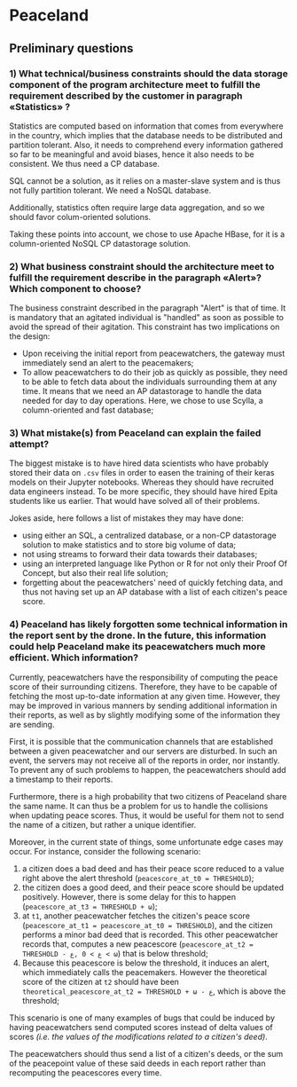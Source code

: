 # Peaceland

## Preliminary questions

### 1) What technical/business constraints should the data storage component of the program architecture meet to fulfill the requirement described by the customer in paragraph «Statistics» ?

Statistics are computed based on information that comes from everywhere in the country, which implies that the database needs to be distributed and partition tolerant. Also, it needs to comprehend every information gathered so far to be meaningful and avoid biases, hence it also needs to be consistent. We thus need a CP database.

SQL cannot be a solution, as it relies on a master-slave system and is thus not fully partition tolerant. We need a NoSQL database.

Additionally, statistics often require large data aggregation, and so we should favor colum-oriented solutions.

Taking these points into account, we chose to use Apache HBase, for it is a column-oriented NoSQL CP datastorage solution.

### 2) What business constraint should the architecture meet to fulfill the requirement describe in the paragraph «Alert»? Which component to choose?

The business constraint described in the paragraph "Alert" is that of time. It is mandatory that an agitated individual is "handled" as soon as possible to avoid the spread of their agitation. This constraint has two implications on the design:

* Upon receiving the initial report from peacewatchers, the gateway must immediately send an alert to the peacemakers;
* To allow peacewatchers to do their job as quickly as possible, they need to be able to fetch data about the individuals surrounding them at any time. It means that we need an AP datastorage to handle the data needed for day to day operations. Here, we chose to use Scylla, a column-oriented and fast database;

### 3) What mistake(s) from Peaceland can explain the failed attempt?

The biggest mistake is to have hired data scientists who have probably stored their data on `.csv` files in order to easen the training of their keras models on their Jupyter notebooks. Whereas they should have recruited data engineers instead.
To be more specific, they should have hired Epita students like us earlier. That would have solved all of their problems.

Jokes aside, here follows a list of mistakes they may have done:

* using either an SQL, a centralized database, or a non-CP datastorage solution to make statistics and to store big volume of data;
* not using streams to forward their data towards their databases;
* using an interpreted language like Python or R for not only their Proof Of Concept, but also their real life solution;
* forgetting about the peacewatchers' need of quickly fetching data, and thus not having set up an AP database with a list of each citizen's peace score.

### 4) Peaceland has likely forgotten some technical information in the report sent by the drone. In the future, this information could help Peaceland make its peacewatchers much more efficient. Which information?

Currently, peacewatchers have the responsibility of computing the peace score of their surrounding citizens. Therefore, they have to be capable of fetching the most up-to-date information at any given time. However, they may be improved in various manners by sending additional information in their reports, as well as by slightly modifying some of the information they are sending.

First, it is possible that the communication channels that are established between a given peacewatcher and our servers are disturbed. In such an event, the servers may not receive all of the reports in order, nor instantly. To prevent any of such problems to happen, the peacewatchers should add a timestamp to their reports.

Furthermore, there is a high probability that two citizens of Peaceland share the same name. It can thus be a problem for us to handle the collisions when updating peace scores. Thus, it would be useful for them not to send the name of a citizen, but rather a unique identifier.

Moreover, in the current state of things, some unfortunate edge cases may occur. For instance, consider the following scenario:
1. a citizen does a bad deed and has their peace score reduced to a value right above the alert threshold (`peacescore_at_t0 = THRESHOLD`);
1. the citizen does a good deed, and their peace score should be updated positively. However, there is some delay for this to happen (`peacescore_at_t3 = THRESHOLD + ω`);
1. at `t1`, another peacewatcher fetches the citizen's peace score (`peacescore_at_t1 = peacescore_at_t0 = THRESHOLD`), and the citizen performs a minor bad deed that is recorded. This other peacewatcher records that, computes a new peacescore (`peacescore_at_t2 = THRESHOLD - ع > 0 ,ع < ω`) that is below threshold;
1. Because this peacescore is below the threshold, it induces an alert, which immediately calls the peacemakers. However the theoretical score of the citizen at `t2` should have been `theoretical_peacescore_at_t2 = THRESHOLD + ω - ع`, which is above the threshold;

This scenario is one of many examples of bugs that could be induced by having peacewatchers send computed scores instead of delta values of scores *(i.e. the values of the modifications related to a citizen's deed)*. 

The peacewatchers should thus send a list of a citizen's deeds, or the sum of the peacepoint value of these said deeds in each report rather than recomputing the peacescores every time.

